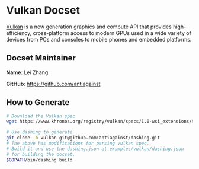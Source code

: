 Vulkan Docset
=============

[Vulkan][vulkan] is a new generation graphics and compute API that provides
high-efficiency, cross-platform access to modern GPUs used in a wide variety
of devices from PCs and consoles to mobile phones and embedded platforms.

Docset Maintainer
-----------------

**Name**: Lei Zhang

**GitHub**: https://github.com/antiagainst

How to Generate
---------------

```sh
# Download the Vulkan spec
wget https://www.khronos.org/registry/vulkan/specs/1.0-wsi_extensions/html/vkspec.html

# Use dashing to generate
git clone -b vulkan git@github.com:antiagainst/dashing.git
# The above has modifications for parsing Vulkan spec.
# Build it and use the dashing.json at examples/vulkan/dashing.json
# for building the docset.
$GOPATH/bin/dashing build
```

[vulkan]: https://www.khronos.org/vulkan
